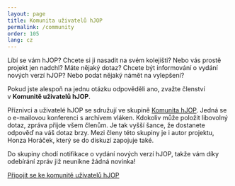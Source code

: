 ```yaml
---
layout: page
title: Komunita uživatelů hJOP
permalink: /community
order: 105
lang: cz
---
```


Líbí se vám hJOP? Chcete si ji nasadit na svém kolejišti? Nebo vás prostě
projekt jen nadchl? Máte nějaký dotaz? Chcete být informování o vydání nových
verzí hJOP? Nebo podat nějaký námět na vylepšení?

Pokud jste alespoň na jednu otázku odpověděli ano, zvažte členství v **Komunitě
uživatelů hJOP**.

Příznivci a uživatelé hJOP se sdružují ve skupině [Komunita
hJOP](https://groups.google.com/g/hjop-komunita). Jedná se o e-mailovou konferenci
s archívem vláken. Kdokoliv může položit libovolný dotaz, zpráva přijde všem
členům. Je tak vyšší šance, že dostanete odpověď na váš dotaz brzy. Mezi členy
této skupiny je i autor projektu, Honza Horáček, který se do diskuzí zapojuje
také.

Do skupiny chodí notifikace o vydání nových verzí hJOP, takže vám díky
odebírání zpráv již neunikne žádná novinka!

<a class="btn btn-center" style="width:400px; min-height: 60px;"
   href="https://groups.google.com/g/hjop-komunita">Připojit se ke komunitě uživatelů hJOP</a>
